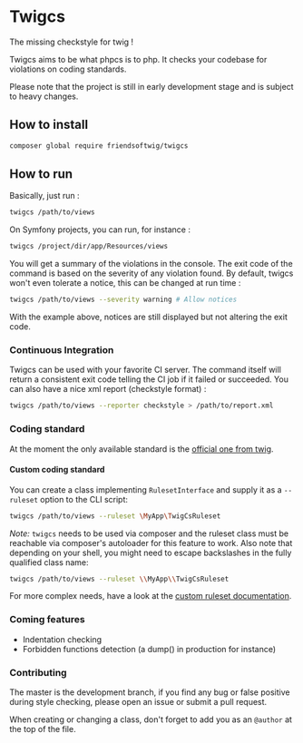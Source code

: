 # Twigcs

The missing checkstyle for twig !

Twigcs aims to be what phpcs is to php. It checks your codebase for violations on coding standards.

Please note that the project is still in early development stage and is subject to heavy changes.

## How to install

```bash
composer global require friendsoftwig/twigcs
```

## How to run

Basically, just run :

```bash
twigcs /path/to/views
```

On Symfony projects, you can run, for instance :

```bash
twigcs /project/dir/app/Resources/views
```

You will get a summary of the violations in the console. The exit code of the command is based on the severity
of any violation found. By default, twigcs won't even tolerate a notice, this can be changed at run time :

```bash
twigcs /path/to/views --severity warning # Allow notices
```

With the example above, notices are still displayed but not altering the exit code.

### Continuous Integration

Twigcs can be used with your favorite CI server. The command itself will return a consistent exit code telling
the CI job if it failed or succeeded. You can also have a nice xml report (checkstyle format) :

```bash
twigcs /path/to/views --reporter checkstyle > /path/to/report.xml
```

### Coding standard

At the moment the only available standard is the [official one from twig](http://twig.sensiolabs.org/doc/coding_standards.html).

#### Custom coding standard

You can create a class implementing `RulesetInterface` and supply it as a `--ruleset` option to the CLI script:

```bash
twigcs /path/to/views --ruleset \MyApp\TwigCsRuleset
```

*Note:* `twigcs` needs to be used via composer and the ruleset class must be reachable via composer's autoloader for this feature to work.
Also note that depending on your shell, you might need to escape backslashes in the fully qualified class name:

```bash
twigcs /path/to/views --ruleset \\MyApp\\TwigCsRuleset
```

For more complex needs, have a look at the [custom ruleset documentation](doc/ruleset.md).

### Coming features

- Indentation checking
- Forbidden functions detection (a dump() in production for instance)

### Contributing

The master is the development branch, if you find any bug or false positive during style checking, please
open an issue or submit a pull request.

When creating or changing a class, don't forget to add you as an `@author` at the top of the file.
